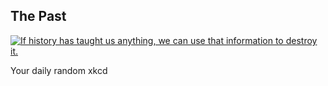 ## The Past
[![If history has taught us anything, we can use that information to destroy it.](https://imgs.xkcd.com/comics/the_past.png)](https://xkcd.com/1191/ "If history has taught us anything, we can use that information to destroy it.")

Your daily random xkcd
